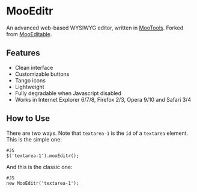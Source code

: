 MooEditr
===========

An advanced web-based WYSIWYG editor, written in [MooTools](http://mootools.net/).
Forked from <a href="http://cheeaun.github.com/mooeditable/">MooEditable</a>.

Features
--------

* Clean interface
* Customizable buttons
* Tango icons
* Lightweight
* Fully degradable when Javascript disabled
* Works in Internet Explorer 6/7/8, Firefox 2/3, Opera 9/10 and Safari 3/4

How to Use
----------

There are two ways. Note that `textarea-1` is the `id` of a `textarea` element. This is the simple one:

	#JS
	$('textarea-1').mooEditr();

And this is the classic one:

	#JS
	new MooEditr('textarea-1');
